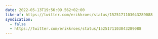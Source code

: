 ```yaml
---
date: 2022-05-13T19:56:09.562+02:00
like-of: https://twitter.com/erikkroes/status/1525171103043289088
syndication:
  - false
  - https://twitter.com/erikkroes/status/1525171103043289088
---
```

